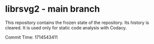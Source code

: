 # librsvg2 - main branch

This repository contains the frozen state of the repository.
Its history is cleared. It is used only for static code
analysis with Codacy.

Commit Time: 1714543411